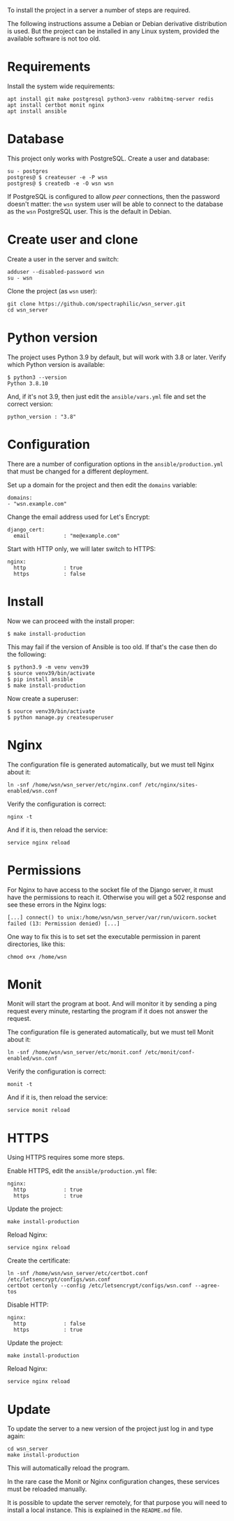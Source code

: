 To install the project in a server a number of steps are required.

The following instructions assume a Debian or Debian derivative distribution is
used. But the project can be installed in any Linux system, provided the
available software is not too old.

# Requirements

Install the system wide requirements:

    apt install git make postgresql python3-venv rabbitmq-server redis
    apt install certbot monit nginx
    apt install ansible

# Database

This project only works with PostgreSQL. Create a user and database:

    su - postgres
    postgres@ $ createuser -e -P wsn
    postgres@ $ createdb -e -O wsn wsn

If PostgreSQL is configured to allow *peer* connections, then the password
doesn't matter: the `wsn` system user will be able to connect to the database
as the `wsn` PostgreSQL user. This is the default in Debian.

# Create user and clone

Create a user in the server and switch:

    adduser --disabled-password wsn
    su - wsn

Clone the project (as `wsn` user):

    git clone https://github.com/spectraphilic/wsn_server.git
    cd wsn_server

# Python version

The project uses Python 3.9 by default, but will work with 3.8 or later. Verify
which Python version is available:

    $ python3 --version
    Python 3.8.10

And, if it's not 3.9, then just edit the `ansible/vars.yml` file and set the
correct version:

    python_version : "3.8"

# Configuration

There are a number of configuration options in the `ansible/production.yml`
that must be changed for a different deployment.

Set up a domain for the project and then edit the `domains` variable:

    domains:
    - "wsn.example.com"

Change the email address used for Let's Encrypt:

    django_cert:
      email           : "me@example.com"

Start with HTTP only, we will later switch to HTTPS:

    nginx:
      http            : true
      https           : false

# Install

Now we can proceed with the install proper:

    $ make install-production

This may fail if the version of Ansible is too old. If that's the case then do
the following:

    $ python3.9 -m venv venv39
    $ source venv39/bin/activate
    $ pip install ansible
    $ make install-production

Now create a superuser:

    $ source venv39/bin/activate
    $ python manage.py createsuperuser

# Nginx

The configuration file is generated automatically, but we must tell Nginx about
it:

    ln -snf /home/wsn/wsn_server/etc/nginx.conf /etc/nginx/sites-enabled/wsn.conf

Verify the configuration is correct:

    nginx -t

And if it is, then reload the service:

    service nginx reload

# Permissions

For Nginx to have access to the socket file of the Django server, it must have the
permissions to reach it. Otherwise you will get a 502 response and see these errors
in the Nginx logs:

    [...] connect() to unix:/home/wsn/wsn_server/var/run/uvicorn.socket failed (13: Permission denied) [...]

One way to fix this is to set set the executable permission in parent directories,
like this:

    chmod o+x /home/wsn

# Monit

Monit will start the program at boot. And will monitor it by sending a ping
request every minute, restarting the program if it does not answer the request.

The configuration file is generated automatically, but we must tell Monit about
it:

    ln -snf /home/wsn/wsn_server/etc/monit.conf /etc/monit/conf-enabled/wsn.conf

Verify the configuration is correct:

    monit -t

And if it is, then reload the service:

    service monit reload

# HTTPS

Using HTTPS requires some more steps.

Enable HTTPS, edit the `ansible/production.yml` file:

    nginx:
      http            : true
      https           : true

Update the project:

    make install-production

Reload Nginx:

    service nginx reload

Create the certificate:

    ln -snf /home/wsn/wsn_server/etc/certbot.conf /etc/letsencrypt/configs/wsn.conf
    certbot certonly --config /etc/letsencrypt/configs/wsn.conf --agree-tos

Disable HTTP:

    nginx:
      http            : false
      https           : true

Update the project:

    make install-production

Reload Nginx:

    service nginx reload

# Update

To update the server to a new version of the project just log in and type
again:

    cd wsn_server
    make install-production

This will automatically reload the program.

In the rare case the Monit or Nginx configuration changes, these services must
be reloaded manually.

It is possible to update the server remotely, for that purpose you will need to
install a local instance. This is explained in the `README.md` file.

